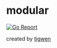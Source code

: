 # modular

[![Go Report](https://goreportcard.com/badge/github.com/mlctrez/modular)](https://goreportcard.com/badge/github.com/mlctrez/modular)

created by [tigwen](https://github.com/mlctrez/tigwen)
